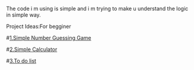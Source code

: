 The code i m using is  simple  and i m trying to make u understand the logic in simple way.



Project Ideas:For begginer

#[1.Simple Number Guessing Game](https://github.com/Itesh09/Python-project-ideas-with-code-for-begginer-/tree/main/Guessing%20game)

#[2.Simple Calculator](https://github.com/Itesh09/Python-project-ideas-with-code-for-begginer-/tree/main/calculator)

#[3.To do list](https://github.com/Itesh09/Python-project-ideas-with-code-for-begginer-/tree/main/To%20do%20list)
